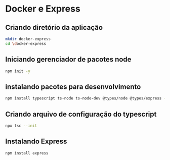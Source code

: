 # Docker e Express #

## Criando diretório da aplicação ##

```sh
mkdir docker-express
cd \docker-express
```

## Iniciando gerenciador de pacotes node ##

```sh
npm init -y
```

## instalando pacotes para desenvolvimento ##

```sh
npm install typescript ts-node ts-node-dev @types/node @types/express --save-dev
```

## Criando arquivo de configuração do typescript ##

```sh
npx tsc --init
```

## Instalando Express ##

```sh
npm install express
```

